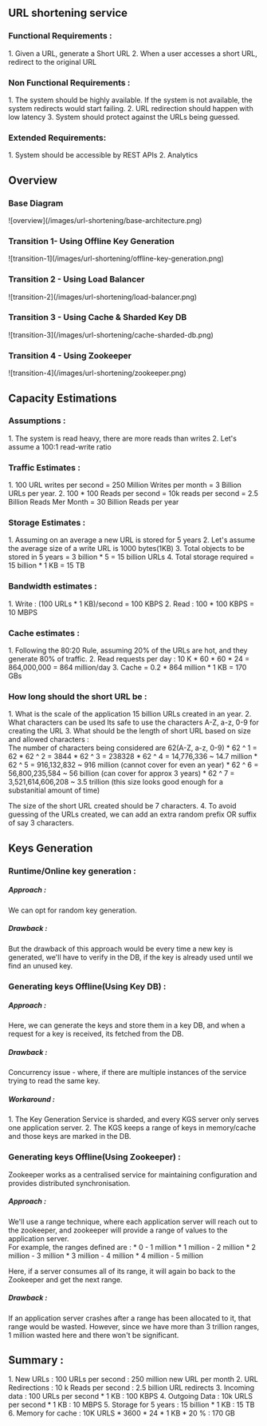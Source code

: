 <H2>URL shortening service</H2>

<H3>Functional Requirements : </H3>
1. Given a URL, generate a Short URL
2. When a user accesses a short URL, redirect to the original URL

<H3>Non Functional Requirements : </H3>
1. The system should be highly available. If the system is not available, the system redirects would start failing.
2. URL redirection should happen with low latency
3. System should protect against the URLs being guessed.

<H3>Extended Requirements: </H3>
1. System should be accessible by REST APIs 
2. Analytics

<H2>Overview</H2>
<H3>Base Diagram</H3>
![overview](/images/url-shortening/base-architecture.png)

<H3>Transition 1- Using Offline Key Generation</H3>
![transition-1](/images/url-shortening/offline-key-generation.png)

<H3>Transition 2 - Using Load Balancer</H3>
![transition-2](/images/url-shortening/load-balancer.png)

<H3>Transition 3 - Using Cache & Sharded Key DB</H3>
![transition-3](/images/url-shortening/cache-sharded-db.png)

<H3>Transition 4 - Using Zookeeper</H3>
![transition-4](/images/url-shortening/zookeeper.png)

<H2>Capacity Estimations </H2>

<H3>Assumptions : </H3>
1. The system is read heavy, there are more reads than writes
2. Let's assume a 100:1 read-write ratio

<H3>Traffic Estimates : </H3>
1. 100 URL writes per second = 250 Million Writes per month = 3 Billion URLs per year.
2. 100 * 100 Reads per second = 10k reads per second = 2.5 Billion Reads Mer Month = 30 Billion Reads per year

<H3>Storage Estimates : </H3>
1. Assuming on an average a new URL is stored for 5 years
2. Let's assume the average size of a write URL is 1000 bytes(1KB)
3. Total objects to be stored in 5 years = 3 billion * 5 = 15 billion URLs
4. Total storage required = 15 billion * 1 KB = 15 TB

<H3>Bandwidth estimates : </H3>
1. Write : (100 URLs * 1 KB)/second = 100 KBPS
2. Read : 100 * 100 KBPS = 10 MBPS

<H3>Cache estimates : </H3>
1. Following the 80:20 Rule, assuming 20% of the URLs are hot, and they generate 80% of traffic.
2. Read requests per day : 10 K * 60 * 60 * 24 = 864,000,000 = 864 million/day
3. Cache = 0.2 * 864 million * 1 KB = 170 GBs

<H3>How long should the short URL be : </H3>
1. What is the scale of the application
    15 billion URLs created in an year.
2. What characters can be used
    Its safe to use the characters A-Z, a-z, 0-9 for creating the URL
3. What should be the length of short URL based on size and allowed characters :
   <br>The number of characters being considered are 62(A-Z, a-z, 0-9)
   * 62 ^ 1 = 62
   * 62 ^ 2 = 3844
   * 62 ^ 3 = 238328
   * 62 ^ 4 = 14,776,336        ~ 14.7 million
   * 62 ^ 5 = 916,132,832       ~ 916 million (cannot cover for even an year)
   * 62 ^ 6 = 56,800,235,584    ~ 56 billion  (can cover for approx 3 years)
   * 62 ^ 7 = 3,521,614,606,208 ~ 3.5 trillion (this size looks good enough for a substanitial amount of time)
    
   The size of the short URL created should be 7 characters.
4. To avoid guessing of the URLs created, we can add an extra random prefix OR suffix of say 3 characters.

<H2>Keys Generation </H2>
<h3>Runtime/Online key generation : </h3>
<H5> Approach : </H5>
We can opt for random key generation.
<H5> Drawback : </H5>
But the drawback of this approach would be every time a new key is generated, we'll have to verify in the DB, if the key is already used until we find an unused key.

<h3>Generating keys Offline(Using Key DB) : </h3>
<H5> Approach : </H5>
    Here, we can generate the keys and store them in a key DB, and when a request for a key is received, its fetched from the DB.
<H5> Drawback : </H5>
    Concurrency issue - where, if there are multiple instances of the service trying to read the same key.
<H5> Workaround : </H5>
   1. The Key Generation Service is sharded, and every KGS server only serves one application server.
   2. The KGS keeps a range of keys in memory/cache and those keys are marked in the DB. 

<H3>Generating keys Offline(Using Zookeeper) : </h3>
Zookeeper works as a centralised service for maintaining configuration and provides distributed synchronisation.
<H5> Approach : </H5>
We'll use a range technique, where each application server will reach out to the zookeeper, and zookeeper will provide a range of values to the application server.
<br>For example, the ranges defined are :
* 0             -         1 million
* 1 million     -         2 million
* 2 million     -         3 million
* 3 million     -         4 million
* 4 million     -         5 million

Here, if a server consumes all of its range, it will again bo back to the Zookeeper and get the next range.
<H5> Drawback : </H5>
If an application server crashes after a range has been allocated to it, that range would be wasted. However, since we have more than 3 trillion ranges, 1 million wasted here and there won't be significant.


<H2>Summary : </H2>
1. New URLs : 100 URLs per second : 250 million new URL per month
2. URL Redirections : 10 k Reads per second : 2.5 billion URL redirects
3. Incoming data : 100 URLs per second * 1 KB :  100 KBPS
4. Outgoing Data : 10k URLS per second * 1 KB : 10 MBPS
5. Storage for 5 years : 15 billion * 1 KB : 15 TB
6. Memory for cache : 10K URLS * 3600 * 24 * 1 KB * 20 % : 170 GB

